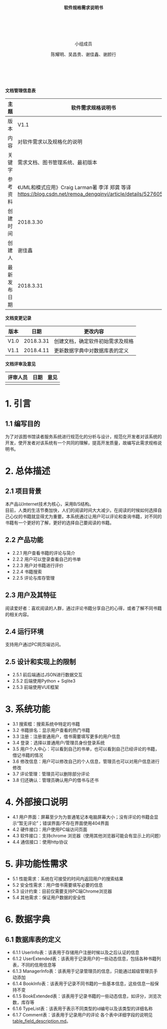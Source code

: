 <br/>
<br/>
<br/>
<br/>
<br/>
<br/>
<br/>
<p align="center"><b>软件规格需求说明书</b></p>
<br/>
<br/>
<br/>
<br/>
<p align="center">小组成员</p>
<p align="center">陈耀明、吴昌贵、谢佳鑫、谢颜行</p>
<br/>
<br/>
<br/>
<br/>

**文档管理信息表**

主题|软件需求规格说明书
-|-
版本|V1.1
内容|对软件需求以及规格化的说明
关键字|需求文档、图书管理系统、最初版本
参考资料|《UML和模式应用》Craig Larman著 李洋 郑龚 等译 https://blog.csdn.net/remoa_dengqinyi/article/details/52760507
创建时间|2018.3.30
创建人|谢佳鑫
最新发布日期|2018.3.31

**文档变更记录**

版本|日期|更改内容
-|-|-
V1.0|2018.3.31|创建文档，确定软件初始需求及规格
V1.1|2018.4.11|更新数据字典中对数据库表的定义

**文档评审及意见**

评审人员|日期|意见
-|-|-
 | | 
 
		
# 1. 引言
## 1.1 编写目的
为了对该图书馆读者服务系统进行规范化的分析与设计，规范化开发者对该系统的开发，使开发者对该系统有一个共同的理解，提高开发质量，故编写此需求规格说明书。

# 2. 总体描述
## 2.1 项目背景
本产品以Internet技术为核心，采用B/S结构。  
目前，人类的生活节奏加快，人们的阅读时间大大减少。在阅读的时候如何选择自己心仪的书籍就显得尤为重要。本系统通过让用户可以评论和查询书籍，对不同的书籍有一个更好的了解，更好的选择自己要阅读的书籍。
## 2.2 产品功能
* 2.2.1 用户查看书籍的评论与简介  
* 2.2.2	用户可以登录查看自己的书单  
* 2.2.3	用户对书籍进行评价  
* 2.2.4	书籍搜索  
* 2.2.5	评论与库存管理  
## 2.3 用户及其特征
阅读爱好者：喜欢阅读的人群，通过评论书籍分享自己的心得，或者了解不同书籍的相关内容。
## 2.4 运行环境
支持用户通过PC网页端访问。
## 2.5 设计和实现上的限制
* 2.5.1	前后端通过JSON进行数据交互  
* 2.5.2	后端使用Python + Sqlite3  
* 2.5.3	前端使用VUE框架  

# 3. 系统功能
* 3.1	搜索框：搜索系统中特定的书籍  
* 3.2	书籍排名：显示用户查看的热门书籍  
* 3.3	注册：注册普通用户，借书需要填写更多的用户信息  
* 3.4	登录：选择以普通用户/管理员身份登录系统  
* 3.5	用户个人中心：可以看到自己的书单，也可以看到自己已经评论的书籍，借记书籍的情况  
* 3.6	修改信息：用户可以修改自己的个人信息，管理员也可以对用户信息进行修改  
* 3.7	评论管理：管理员可以删除部分评论  
* 3.8	归还确认：管理员确认用户的借书与还书  

# 4. 外部接口说明
* 4.1	用户界面：屏幕至少为为普通笔记本电脑屏幕大小；没有评论的书籍会显示“暂无评论”；错误界面/不存在界面使用404界面
* 4.2	硬件接口：用户使用PC端访问页面
* 4.3	软件接口：支持chrome 浏览器（使用其他浏览器可能会有显示上的问题）  
* 4.4	通信接口：使用http协议

# 5. 非功能性需求
* 5.1 性能需求：系统在可接受的时间内返回用户的搜索结果
* 5.2 安全性需求：用户借书需要填写必要的信息
* 5.3 设计约束：目前仅需要支持PC端Chrome浏览器
* 5.4 其他需求：保证用户数据的安全性

# 6. 数据字典
## 6.1 数据库表的定义
* 6.1.1	UserInfo表：该表用于存储用户注册时候以及之后认证的信息
* 6.1.2 UserExtended表：该表用于记录用户的一些动态信息，包括各种书籍列表，不同的信用信息等
* 6.1.3 ManagerInfo表：该表用于记录管理员的信息，只能通过超级管理员手动添加
* 6.1.4 BookInfo表：该表用于记录不同书籍的一些基本信息，这些信息一般保持不变
* 6.1.5	BookExtended表：该表用于记录书籍的一些动态信息，如评分，浏览次数，库存等
* 6.1.6	TypeList表：该表用于表示不同类型的id编号以及该类型的详细名称
* 6.1.7	Comment表：该表用于记录用户的评论
各个表中详细字段的说明见[table_field_description.md](./table_field_description.md)。
